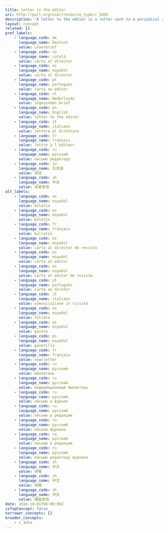 ```yaml
---
title: letter to the editor
uri: http://purl.org/coar/resource_type/c_545b
description: "A letter to the editor is a letter sent to a periodical about issues of concern from its readers.\r (adapted from Wikipedia) [Source: http://dspacecris.eurocris.org/cris/classcerif/classcerif00429]"
layout: concept
related: []
pref_labels:
    - language_code: de
      language_name: Deutsch
      value: Leserbrief
    - language_code: ca
      language_name: català
      value: carta al director
    - language_code: es
      language_name: español
      value: carta al director
    - language_code: pt
      language_name: português
      value: carta ao editor
    - language_code: nl
      language_name: Nederlands
      value: ingezonden brief
    - language_code: en
      language_name: English
      value: letter to the editor
    - language_code: it
      language_name: italiano
      value: lettera al direttore
    - language_code: fr
      language_name: français
      value: lettre à l'éditeur
    - language_code: ru
      language_name: русский
      value: письмо редактору
    - language_code: ja
      language_name: 日本語
      value: 来信
    - language_code: zh
      language_name: 中文
      value: 读者来信
alt_labels:
    - language_code: es
      language_name: español
      value: boletin
    - language_code: es
      language_name: español
      value: boletín
    - language_code: fr
      language_name: français
      value: bulletin
    - language_code: es
      language_name: español
      value: carta al director de revista
    - language_code: es
      language_name: español
      value: carta al editor
    - language_code: es
      language_name: español
      value: carta al editor de revista
    - language_code: pt
      language_name: português
      value: carta ao diretor
    - language_code: it
      language_name: italiano
      value: comunicazione in rivista
    - language_code: es
      language_name: español
      value: folleto
    - language_code: es
      language_name: español
      value: gaceta
    - language_code: es
      language_name: español
      value: gacetilla
    - language_code: fr
      language_name: français
      value: newsletter
    - language_code: ru
      language_name: русский
      value: бюллетень
    - language_code: ru
      language_name: русский
      value: информационный бюллетень
    - language_code: ru
      language_name: русский
      value: письма в журнал
    - language_code: ru
      language_name: русский
      value: письма в редакцию
    - language_code: ru
      language_name: русский
      value: письма журнала
    - language_code: ru
      language_name: русский
      value: письмо в редакцию
    - language_code: ru
      language_name: русский
      value: письмо редактору журнала
    - language_code: zh
      language_name: 中文
      value: 快報
    - language_code: zh
      language_name: 中文
      value: 快报
    - language_code: zh
      language_name: 中文
      value: 讀者來信
date: 2016-10-01T00:00:00Z
isTopConcept: false
narrower_concepts: []
broader_concepts:
    - c_3e5a
---
```



